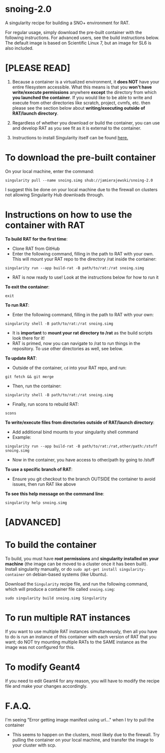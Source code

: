 # snoing-2.0
A singularity recipe for building a SNO+ environment for RAT. 

For regular usage, simply download the pre-built container with the following instructions. For advanced users, see the build instructions below. The default image is based on Scientific Linux 7, but an image for SL6 is also included.

# [PLEASE READ]

1. Because a container is a virtualized environment, it **does NOT** have your entire filesystem accessible.
What this means is that you **won't have write/execute permissions** anywhere **except** the directory from
which **you launched the container**. If you would like to be able to write and execute from other directories
like scratch, project, cvmfs, etc. then please see the section below about **writing/executing outside of RAT/launch directory**.

2. Regardless of whether you download or build the container, you can use and develop RAT as you see fit as it is external to the container.

3. Instructions to install Singularity itself can be found [here.](https://sylabs.io/guides/3.0/user-guide/installation.html)

# To download the pre-built container
On your local machine, enter the command:

`singularity pull --name snoing.simg shub://jamierajewski/snoing-2.0`

I suggest this be done on your local machine due to the firewall on clusters not allowing Singularity Hub downloads through.

# Instructions on how to use the container with RAT

**To build RAT for the first time**:
- Clone RAT from GitHub
- Enter the following command, filling in the path to RAT with your own. This will mount your RAT repo to the directory /rat inside the container:

`singularity run --app build-rat -B path/to/rat:/rat snoing.simg`
- RAT is now ready to use! Look at the instructions below for how to run it

**To exit the container**:

`exit`

**To run RAT**:
- Enter the following command, filling in the path to RAT with your own:

`singularity shell -B path/to/rat:/rat snoing.simg`
- It is **important** to **mount your rat directory to /rat** as the build scripts look there for it!
- RAT is primed, now you can navigate to /rat to run things in the repository. To use other directories as well, see below.

**To update RAT**:

- Outside of the container, `cd` into your RAT repo, and run:

`git fetch && git merge`
- Then, run the container:

`singularity shell -B path/to/rat:/rat snoing.simg`
- Finally, run scons to rebuild RAT:

`scons`

**To write/execute files from directories outside of RAT/launch directory**:
- Add additional bind mounts to your singularity shell command
- Example:

`singularity run --app build-rat -B path/to/rat:/rat,other/path:/stuff snoing.simg`
- Now in the container, you have access to other/path by going to /stuff

**To use a specific branch of RAT**:
- Ensure you git checkout to the branch OUTSIDE the container to avoid issues, then run RAT like above

**To see this help message on the command line**:

`singularity help snoing.simg`

# [ADVANCED]
# To build the container
To build, you must have **root permissions** and **singularity installed on your machine** (the image can be moved to a cluster once it has been built). Install singularity manually, or do `sudo apt-get install singularity-container` on debian-based systems (like Ubuntu).

Download the `Singularity` recipe file, and run the following command, which will produce a container file called `snoing.simg`:

`sudo singularity build snoing.simg Singularity`

# To run multiple RAT instances
If you want to use multiple RAT instances simultaneously, then all you have to do is run an instance of this container with each version of RAT that you want; do NOT try mounting multiple RATs to the SAME instance as the image was not configured for this.

# To modify Geant4
If you need to edit Geant4 for any reason, you will have to modify the recipe file and make your changes accordingly.

# F.A.Q.

I'm seeing "Error getting image manifest using url..." when I try to pull the container
- This seems to happen on the clusters, most likely due to the firewall. Try pulling the container on your local machine, and transfer the image to your cluster with scp.
